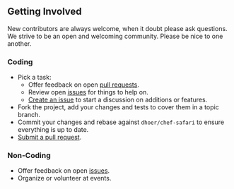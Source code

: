 ## Getting Involved

New contributors are always welcome, when it doubt please ask questions. 
We strive to be an open and welcoming community. Please be nice to one another.

### Coding

* Pick a task:
  * Offer feedback on open [pull requests](https://github.com/dhoer/chef-safari/pulls).
  * Review open [issues](https://github.com/dhoer/chef-safari/issues) for things to help on.
  * [Create an issue](https://github.com/dhoer/chef-safari/issues/new) to start a discussion on additions or features.
* Fork the project, add your changes and tests to cover them in a topic branch.
* Commit your changes and rebase against `dhoer/chef-safari` to ensure everything is up to date.
* [Submit a pull request](https://github.com/dhoer/chef-safari/compare/).

### Non-Coding

* Offer feedback on open [issues](https://github.com/dhoer/chef-safari/issues).
* Organize or volunteer at events.

